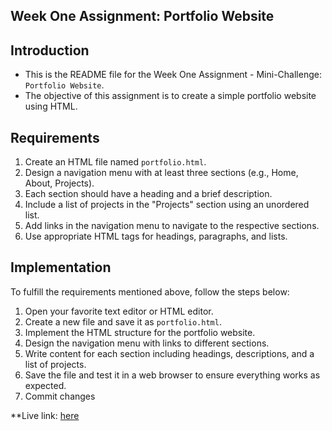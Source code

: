 ## Week One Assignment: Portfolio Website

## Introduction
- This is the README file for the Week One Assignment - Mini-Challenge: `Portfolio Website`.
- The objective of this assignment is to create a simple portfolio website using HTML.

## Requirements

1. Create an HTML file named `portfolio.html`.
2. Design a navigation menu with at least three sections (e.g., Home, About, Projects).
3. Each section should have a heading and a brief description.
4. Include a list of projects in the "Projects" section using an unordered list.
5. Add links in the navigation menu to navigate to the respective sections.
6. Use appropriate HTML tags for headings, paragraphs, and lists.

## Implementation

To fulfill the requirements mentioned above, follow the steps below:

1. Open your favorite text editor or HTML editor.
2. Create a new file and save it as `portfolio.html`.
3. Implement the HTML structure for the portfolio website.
4. Design the navigation menu with links to different sections.
5. Write content for each section including headings, descriptions, and a list of projects.
6. Save the file and test it in a web browser to ensure everything works as expected.
7. Commit changes
   
**Live link: [here](https://github.com/portifolio/)
